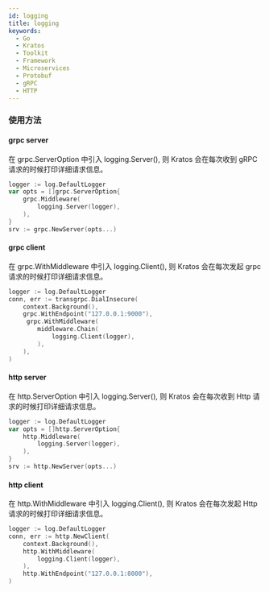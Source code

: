 ```yaml
---
id: logging
title: logging
keywords:
  - Go
  - Kratos
  - Toolkit
  - Framework
  - Microservices
  - Protobuf
  - gRPC
  - HTTP
---
```



### 使用方法

#### grpc server
在 grpc.ServerOption 中引入 logging.Server(), 则 Kratos 会在每次收到 gRPC 请求的时候打印详细请求信息。

```go
logger := log.DefaultLogger
var opts = []grpc.ServerOption{
	grpc.Middleware(
		logging.Server(logger),
	),
}
srv := grpc.NewServer(opts...)
```

#### grpc client

在 grpc.WithMiddleware 中引入 logging.Client(), 则 Kratos 会在每次发起 grpc 请求的时候打印详细请求信息。

```go
logger := log.DefaultLogger
conn, err := transgrpc.DialInsecure(
	context.Background(),
	grpc.WithEndpoint("127.0.0.1:9000"),
	 grpc.WithMiddleware(
		middleware.Chain(
			logging.Client(logger),
		),
	),
)
```
#### http server

在 http.ServerOption 中引入 logging.Server(), 则 Kratos 会在每次收到 Http 请求的时候打印详细请求信息。

```go
logger := log.DefaultLogger
var opts = []http.ServerOption{
	http.Middleware(
		logging.Server(logger),
	),
}
srv := http.NewServer(opts...)
```

#### http client

在 http.WithMiddleware 中引入 logging.Client(), 则 Kratos 会在每次发起 Http 请求的时候打印详细请求信息。

```go
logger := log.DefaultLogger
conn, err := http.NewClient(
	context.Background(),
	http.WithMiddleware(
		logging.Client(logger),
	),
	http.WithEndpoint("127.0.0.1:8000"),
)
```

